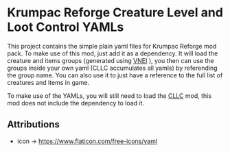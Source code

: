 # Krumpac Reforge Creature Level and Loot Control YAMLs 

This project contains the simple plain yaml files for Krumpac Reforge mod pack. 
To make use of this mod, just add it as a dependency. It will load the creature and items groups (generated using [VNEI](https://valheim.thunderstore.io/package/MSchmoecker/VNEI/) ), you then can use the groups inside your own yaml (CLLC accumulates all yamls) by referending the group name. You can also use it to just have a reference to the full list of creatures and items in game.

To make use of the YAMLs, you will still need to load the [CLLC](https://valheim.thunderstore.io/package/Smoothbrain/CreatureLevelAndLootControl/) mod, this mod does not include the dependency to load it.

## Attributions

* icon -> https://www.flaticon.com/free-icons/yaml
